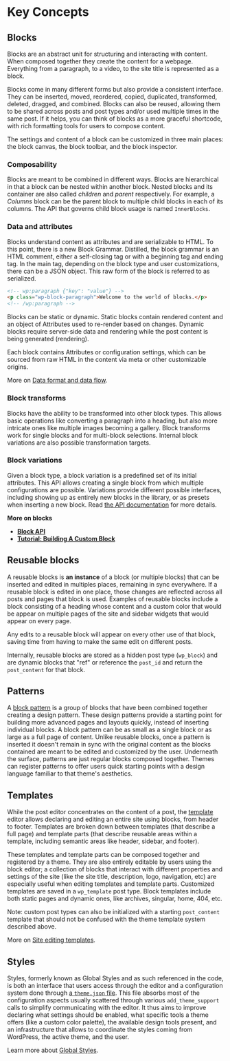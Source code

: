 # Key Concepts

## Blocks

Blocks are an abstract unit for structuring and interacting with content. When composed together they create the content for a webpage. Everything from a paragraph, to a video, to the site title is represented as a block.

Blocks come in many different forms but also provide a consistent interface. They can be inserted, moved, reordered, copied, duplicated, transformed, deleted, dragged, and combined. Blocks can also be reused, allowing them to be shared across posts and post types and/or used multiple times in the same post. If it helps, you can think of blocks as a more graceful shortcode, with rich formatting tools for users to compose content.

The settings and content of a block can be customized in three main places: the block canvas, the block toolbar, and the block inspector.

### Composability

Blocks are meant to be combined in different ways. Blocks are hierarchical in that a block can be nested within another block. Nested blocks and its container are also called _children_ and _parent_ respectively. For example, a _Columns_ block can be the parent block to multiple child blocks in each of its columns. The API that governs child block usage is named `InnerBlocks`.

### Data and attributes

Blocks understand content as attributes and are serializable to HTML. To this point, there is a new Block Grammar. Distilled, the block grammar is an HTML comment, either a self-closing tag or with a beginning tag and ending tag. In the main tag, depending on the block type and user customizations, there can be a JSON object. This raw form of the block is referred to as serialized.

```html
<!-- wp:paragraph {"key": "value"} -->
<p class="wp-block-paragraph">Welcome to the world of blocks.</p>
<!-- /wp:paragraph -->
```

Blocks can be static or dynamic. Static blocks contain rendered content and an object of Attributes used to re-render based on changes. Dynamic blocks require server-side data and rendering while the post content is being generated (rendering).

Each block contains Attributes or configuration settings, which can be sourced from raw HTML in the content via meta or other customizable origins.

More on [Data format and data flow](/docs/explanations/architecture/data-flow.md).

### Block transforms

Blocks have the ability to be transformed into other block types. This allows basic operations like converting a paragraph into a heading, but also more intricate ones like multiple images becoming a gallery. Block transforms work for single blocks and for multi-block selections. Internal block variations are also possible transformation targets.

### Block variations

Given a block type, a block variation is a predefined set of its initial attributes. This API allows creating a single block from which multiple configurations are possible. Variations provide different possible interfaces, including showing up as entirely new blocks in the library, or as presets when inserting a new block. Read [the API documentation](/docs/reference-guides/block-api/block-registration.md#variations-optional) for more details.

**More on blocks**

-   **[Block API](/docs/reference-guides/block-api/README.md)**
-   **[Tutorial: Building A Custom Block](/docs/getting-started/devenv/get-started-with-create-block.md)**

## Reusable blocks

A reusable blocks is **an instance** of a block (or multiple blocks) that can be inserted and edited in multiples places, remaining in sync everywhere. If a reusable block is edited in one place, those changes are reflected across all posts and pages that block is used. Examples of reusable blocks include a block consisting of a heading whose content and a custom color that would be appear on multiple pages of the site and sidebar widgets that would appear on every page.

Any edits to a reusable block will appear on every other use of that block, saving time from having to make the same edit on different posts.

Internally, reusable blocks are stored as a hidden post type (`wp_block`) and are dynamic blocks that "ref" or reference the `post_id` and return the `post_content` for that block.

## Patterns

A [block pattern](/docs/reference-guides/block-api/block-patterns.md) is a group of blocks that have been combined together creating a design pattern. These design patterns provide a starting point for building more advanced pages and layouts quickly, instead of inserting individual blocks. A block pattern can be as small as a single block or as large as a full page of content. Unlike reusable blocks, once a pattern is inserted it doesn't remain in sync with the original content as the blocks contained are meant to be edited and customized by the user. Underneath the surface, patterns are just regular blocks composed together. Themes can register patterns to offer users quick starting points with a design language familiar to that theme's aesthetics.

## Templates

While the post editor concentrates on the content of a post, the [template](/docs/reference-guides/block-api/block-templates.md) editor allows declaring and editing an entire site using blocks, from header to footer. Templates are broken down between templates (that describe a full page) and template parts (that describe reusable areas within a template, including semantic areas like header, sidebar, and footer).

These templates and template parts can be composed together and registered by a theme. They are also entirely editable by users using the block editor; a collection of blocks that interact with different properties and settings of the site (like the site title, description, logo, navigation, etc) are especially useful when editing templates and template parts. Customized templates are saved in a `wp_template` post type. Block templates include both static pages and dynamic ones, like archives, singular, home, 404, etc.

Note: custom post types can also be initialized with a starting `post_content` template that should not be confused with the theme template system described above.

More on [Site editing templates](/docs/explanations/architecture/full-site-editing-templates.md).

## Styles

Styles, formerly known as Global Styles and as such referenced in the code, is both an interface that users access through the editor and a configuration system done through [a `theme.json` file](/docs/how-to-guides/themes/global-settings-and-styles.md). This file absorbs most of the configuration aspects usually scattered through various `add_theme_support` calls to simplify communicating with the editor. It thus aims to improve declaring what settings should be enabled, what specific tools a theme offers (like a custom color palette), the available design tools present, and an infrastructure that allows to coordinate the styles coming from WordPress, the active theme, and the user.

Learn more about [Global Styles](/docs/explanations/architecture/styles.md#global-styles).
